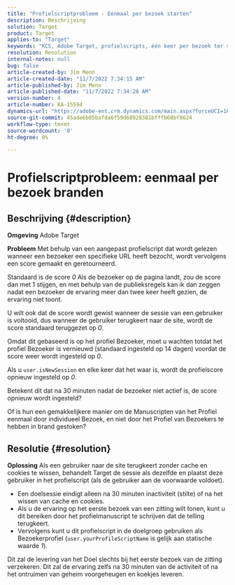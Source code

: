 ```yaml
---
title: "Profielscriptprobleem - Eenmaal per bezoek starten"
description: Beschrijving
solution: Target
product: Target
applies-to: "Target"
keywords: "KCS, Adobe Target, profielscripts, één keer per bezoek ter site starten, user.isNewSession, user.yourProfileScriptName"
resolution: Resolution
internal-notes: null
bug: false
article-created-by: Jim Menn
article-created-date: "11/7/2022 7:34:15 AM"
article-published-by: Jim Menn
article-published-date: "11/7/2022 7:34:28 AM"
version-number: 4
article-number: KA-15594
dynamics-url: "https://adobe-ent.crm.dynamics.com/main.aspx?forceUCI=1&pagetype=entityrecord&etn=knowledgearticle&id=a0637191-6e5e-ed11-9561-6045bd0065f9"
source-git-commit: 45ade6b85bafda6f59d68928381bfffb68bf8624
workflow-type: tm+mt
source-wordcount: '0'
ht-degree: 0%

---
```


# Profielscriptprobleem: eenmaal per bezoek branden

## Beschrijving {#description}


<b>Omgeving</b>
Adobe Target

<b>Probleem</b>
Met behulp van een aangepast profielscript dat wordt gelezen wanneer een bezoeker een specifieke URL heeft bezocht, wordt vervolgens een score gemaakt en geretourneerd.

Standaard is de score *0* Als de bezoeker op de pagina landt, zou de score dan met 1 stijgen, en met behulp van de publieksregels kan ik dan zeggen nadat een bezoeker de ervaring meer dan twee keer heeft gezien, de ervaring niet toont.



U wilt ook dat de score wordt gewist wanneer de sessie van een gebruiker is voltooid, dus wanneer de gebruiker terugkeert naar de site, wordt de score standaard teruggezet op *0*.

Omdat dit gebaseerd is op het profiel Bezoeker, moet u wachten totdat het profiel Bezoeker is vernieuwd (standaard ingesteld op 14 dagen) voordat de score weer wordt ingesteld op *0*.

Als u `user.isNewSession` en elke keer dat het waar is, wordt de profielscore opnieuw ingesteld op *0*.



Betekent dit dat na 30 minuten nadat de bezoeker niet actief is, de score opnieuw wordt ingesteld?

Of is hun een gemakkelijkere manier om de Manuscripten van het Profiel eenmaal door individueel Bezoek, en niet door het Profiel van Bezoekers te hebben in brand gestoken?


## Resolutie {#resolution}


<b>Oplossing</b>
Als een gebruiker naar de site terugkeert zonder cache en cookies te wissen, behandelt Target de sessie als dezelfde en plaatst deze gebruiker in het profielscript (als de gebruiker aan de voorwaarde voldoet).

- Een doelsessie eindigt alleen na 30 minuten inactiviteit (stilte) of na het wissen van cache en cookies.
- Als u de ervaring op het eerste bezoek van een zitting wilt tonen, kunt u dit bereiken door het profielmanuscript te schrijven dat de telling terugkeert.
- Vervolgens kunt u dit profielscript in de doelgroep gebruiken als Bezoekerprofiel (`user.yourProfileScriptName` is gelijk aan statische waarde *1*).


Dit zal de levering van het Doel slechts bij het eerste bezoek van de zitting verzekeren. Dit zal de ervaring zelfs na 30 minuten van de activiteit of na het ontruimen van geheim voorgeheugen en koekjes leveren.
